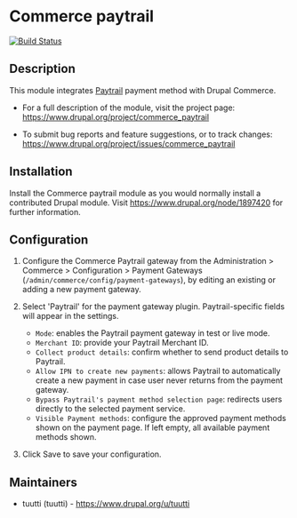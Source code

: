# Commerce paytrail

[![Build Status](https://gitlab.com/tuutti/commerce_paytrail/badges/8.x-2.x/pipeline.svg)](https://gitlab.com/tuutti/commerce_paytrail)

## Description

This module integrates [Paytrail](https://www.paytrail.com/en) payment method with Drupal Commerce.

 * For a full description of the module, visit the project page:
   https://www.drupal.org/project/commerce_paytrail

 * To submit bug reports and feature suggestions, or to track changes:
   https://www.drupal.org/project/issues/commerce_paytrail

## Installation

Install the Commerce paytrail module as you would normally install a contributed
Drupal module. Visit https://www.drupal.org/node/1897420 for further
information.

## Configuration

1. Configure the Commerce Paytrail gateway from the Administration > Commerce >
   Configuration > Payment Gateways (`/admin/commerce/config/payment-gateways`),
   by editing an existing or adding a new payment gateway.
2. Select 'Paytrail' for the payment gateway plugin. Paytrail-specific fields
   will appear in the settings.

   * `Mode`: enables the Paytrail payment gateway in test or live mode.
   * `Merchant ID`: provide your Paytrail Merchant ID.
   * `Collect product details`: confirm whether to send product details to
      Paytrail.
   * `Allow IPN to create new payments`: allows Paytrail to automatically
      create a new payment in case user never returns from the payment gateway.
   * `Bypass Paytrail's payment method selection page`: redirects users
      directly to the selected payment service.
   * `Visible Payment methods`: configure the approved payment methods shown
      on the payment page. If left empty, all available payment methods shown.

3. Click Save to save your configuration.

## Maintainers

* tuutti (tuutti) - https://www.drupal.org/u/tuutti
